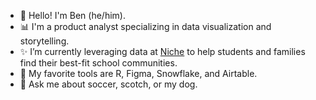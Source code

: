 - 👋 Hello! I'm Ben (he/him).
- 📊 I'm a product analyst specializing in data visualization and storytelling. 
- ✨ I’m currently leveraging data at [Niche](https://www.niche.com/) to help students and families find their best-fit school communities.
- 🔨 My favorite tools are R, Figma, Snowflake, and Airtable.
- 💬 Ask me about soccer, scotch, or my dog.

<!---
bengreenwald/bengreenwald is a ✨ special ✨ repository because its `README.md` (this file) appears on your GitHub profile.
You can click the Preview link to take a look at your changes.
--->
